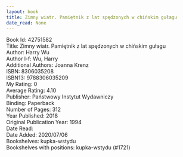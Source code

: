 ```yaml
---
layout: book
title: Zimny wiatr. Pamiętnik z lat spędzonych w chińskim gułagu
date_read: None
---
```


Book Id: 42751582<br />
Title: Zimny wiatr. Pamiętnik z lat spędzonych w chińskim gułagu<br />
Author: Harry Wu<br />
Author l-f: Wu, Harry<br />
Additional Authors: Joanna Krenz<br />
ISBN: 8306035208<br />
ISBN13: 9788306035209<br />
My Rating: 0<br />
Average Rating: 4.10<br />
Publisher: Państwowy Instytut Wydawniczy<br />
Binding: Paperback<br />
Number of Pages: 312<br />
Year Published: 2018<br />
Original Publication Year: 1994<br />
Date Read: <br />
Date Added: 2020/07/06<br />
Bookshelves: kupka-wstydu<br />
Bookshelves with positions: kupka-wstydu (#1721)<br />

